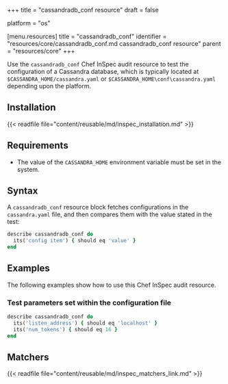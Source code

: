 +++
title = "cassandradb_conf resource"
draft = false

platform = "os"

[menu.resources]
    title = "cassandradb_conf"
    identifier = "resources/core/cassandradb_conf.md cassandradb_conf resource"
    parent = "resources/core"
+++

Use the `cassandradb_conf` Chef InSpec audit resource to test the configuration of a Cassandra database, which is typically located at `$CASSANDRA_HOME/cassandra.yaml` or `$CASSANDRA_HOME\conf\cassandra.yaml` depending upon the platform.

## Installation

{{< readfile file="content/reusable/md/inspec_installation.md" >}}

## Requirements

- The value of the `CASSANDRA_HOME` environment variable must be set in the system.

## Syntax

A `cassandradb_conf` resource block fetches configurations in the `cassandra.yaml` file, and then compares them with the value stated in the test:

```ruby
describe cassandradb_conf do
  its('config item') { should eq 'value' }
end
```

## Examples

The following examples show how to use this Chef InSpec audit resource.

### Test parameters set within the configuration file

```ruby
describe cassandradb_conf do
  its('listen_address') { should eq 'localhost' }
  its('num_tokens') { should eq 16 }
end
```

## Matchers

{{< readfile file="content/reusable/md/inspec_matchers_link.md" >}}
